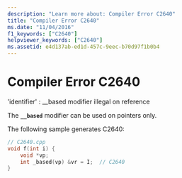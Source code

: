 ```yaml
---
description: "Learn more about: Compiler Error C2640"
title: "Compiler Error C2640"
ms.date: "11/04/2016"
f1_keywords: ["C2640"]
helpviewer_keywords: ["C2640"]
ms.assetid: e4d137ab-ed1d-457c-9eec-b70d97f1b0b4
---
```

# Compiler Error C2640

'identifier' : __based modifier illegal on reference

The **`__based`** modifier can be used on pointers only.

The following sample generates C2640:

```cpp
// C2640.cpp
void f(int i) {
    void *vp;
    int _based(vp) &vr = I;  // C2640
}
```

